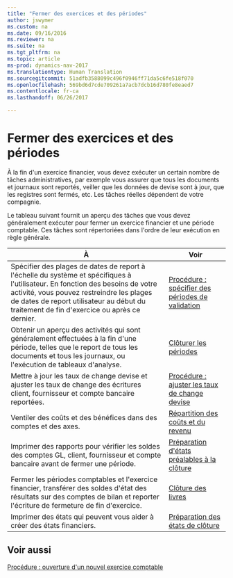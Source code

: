 ```yaml
---
title: "Fermer des exercices et des périodes"
author: jswymer
ms.custom: na
ms.date: 09/16/2016
ms.reviewer: na
ms.suite: na
ms.tgt_pltfrm: na
ms.topic: article
ms-prod: dynamics-nav-2017
ms.translationtype: Human Translation
ms.sourcegitcommit: 51adfb3588099c496f0946ff71da5c6fe518f070
ms.openlocfilehash: 569bd6d7cde709261a7acb7dcb16d780fe8eaed7
ms.contentlocale: fr-ca
ms.lasthandoff: 06/26/2017

---
```

# <a name="close-years-and-periods"></a>Fermer des exercices et des périodes
À la fin d'un exercice financier, vous devez exécuter un certain nombre de tâches administratives, par exemple vous assurer que tous les documents et journaux sont reportés, veiller que les données de devise sont à jour, que les registres sont fermés, etc. Les tâches réelles dépendent de votre compagnie.

Le tableau suivant fournit un aperçu des tâches que vous devez généralement exécuter pour fermer un exercice financier et une période comptable. Ces tâches sont répertoriées dans l'ordre de leur exécution en règle générale.

|À     |Voir                   |
|-------|----------------------|
|Spécifier des plages de dates de report à l'échelle du système et spécifiques à l'utilisateur. En fonction des besoins de votre activité, vous pouvez restreindre les plages de dates de report utilisateur au début du traitement de fin d'exercice ou après ce dernier.|[Procédure : spécifier des périodes de validation](finance-setup-how-specify-posting-periods.md)|
|Obtenir un aperçu des activités qui sont généralement effectuées à la fin d'une période, telles que le report de tous les documents et tous les journaux, ou l'exécution de tableaux d'analyse.|[Clôturer les périodes](year-how-complete-period-end-processes.md)|
|Mettre à jour les taux de change devise et ajuster les taux de change des écritures client, fournisseur et compte bancaire reportées.|[Procédure : ajuster les taux de change devise](finance-setup-setup-currencies.md)|
|Ventiler des coûts et des bénéfices dans des comptes et des axes.|[Répartition des coûts et du revenu](year-allocate-costs-income.md)|
|Imprimer des rapports pour vérifier les soldes des comptes GL, client, fournisseur et compte bancaire avant de fermer une période.|[Préparation d'états préalables à la clôture](year-prepare-preclose-reports.md)|
|Fermer les périodes comptables et l'exercice financier, transférer des soldes d'état des résultats sur des comptes de bilan et reporter l'écriture de fermeture de fin d'exercice.|[Clôture des livres](year-close-books.md)|
|Imprimer des états qui peuvent vous aider à créer des états financiers.|[Préparation des états de clôture](year-prepare-close-statements.md)|

## <a name="see-also"></a>Voir aussi
[Procédure : ouverture d'un nouvel exercice comptable](finance-setup-how-open-new-fiscal-year.md)

